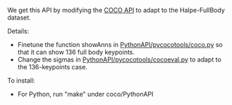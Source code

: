 We get this API by modifying the [COCO API](https://github.com/cocodataset/cocoapi) to adapt to the Halpe-FullBody dataset.

Details:
- Finetune the function showAnns in [PythonAPI/pycocotools/coco.py](https://github.com/Fang-Haoshu/Halpe-FullBody/blob/master/cocoapi-master/PythonAPI/pycocotools/coco.py#L233) so that it can show 136 full body keypoints.
- Change the sigmas in [PythonAPI/pycocotools/cocoeval.py](https://github.com/Fang-Haoshu/Halpe-FullBody/blob/master/cocoapi-master/PythonAPI/pycocotools/cocoeval.py#L207) to adapt to the 136-keypoints case.

To install:

- For Python, run "make" under coco/PythonAPI

